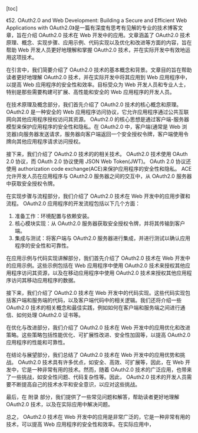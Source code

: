 
[toc]                    
                
                
《52. OAuth2.0 and Web Development: Building a Secure and Efficient Web Applications with OAuth2.0》是一篇有深度有思考有见解的专业的技术博客文章，旨在介绍 OAuth2.0 技术在 Web 开发中的应用。文章涵盖了 OAuth2.0 技术原理、概念、实现步骤、应用示例、代码实现以及优化和改进等方面的内容，旨在帮助 Web 开发人员更好地理解和掌握 OAuth2.0 技术，并在实际开发中有效地运用这项技术。

在引言中，我们简要介绍了 OAuth2.0 技术的基本概念和背景。文章目的旨在帮助读者更好地理解 OAuth2.0 技术，并在实际开发中将其应用到 Web 应用程序中，以提高 Web 应用程序的安全性和效率。目标受众为 Web 开发人员和专业人士，特别是那些需要构建可扩展、高性能和安全的 Web 应用程序的开发人员。

在技术原理及概念部分，我们首先介绍了 OAuth2.0 技术的核心概念和原理。 OAuth2.0 是一种安全的 Web 应用程序访问协议，它允许应用程序通过公共互联网向其他应用程序授权访问其资源。 OAuth2.0 的核心思想是通过客户端-服务器模型来保护应用程序的安全性和隐私。在 OAuth2.0 中，客户端(通常是 Web 浏览器)向服务器发送请求，服务器向客户端返回一个安全授权令牌，客户端使用令牌向其他应用程序请求访问授权。

接下来，我们介绍了 OAuth2.0 技术的的相关技术。 OAuth2.0 技术使用 OAuth 2.0 协议，而 OAuth 2.0 协议使用 JSON Web Token(JWT)。 OAuth 2.0 协议还使用 authorization code exchange(ACE)来保护应用程序的安全性和隐私。 ACE 允许开发人员在应用程序与 OAuth2.0 服务器之间的交互中，从 OAuth2.0 服务器中获取安全授权令牌。

在实现步骤与流程部分，我们介绍了 OAuth2.0 技术在 Web 开发中的应用步骤和流程。 OAuth2.0 应用程序的开发流程包括以下几个方面：

1. 准备工作：环境配置与依赖安装。
2. 核心模块实现：从 OAuth2.0 服务器获取安全授权令牌，并将其传输到客户端。
3. 集成与测试：将客户端与 OAuth2.0 服务器进行集成，并进行测试以确认应用程序的安全性和可靠性。

在应用示例与代码实现讲解部分，我们首先介绍了 OAuth2.0 技术在 Web 开发中的应用示例。这些示例包括在 Web 应用程序中使用 OAuth2.0 技术来授权其他应用程序访问其资源，以及在移动应用程序中使用 OAuth2.0 技术来授权其他应用程序访问其移动应用程序的数据。

接下来，我们介绍了 OAuth2.0 技术在 Web 开发中的代码实现。这些代码实现包括客户端和服务端的代码，以及客户端代码中的相关逻辑。我们还将介绍一些 OAuth2.0 技术的相关概念和最佳实践，例如如何在客户端和服务端之间进行通信、如何处理 OAuth2.0 证书等。

在优化与改进部分，我们介绍了 OAuth2.0 技术在 Web 开发中的应用优化和改进策略。这些策略包括性能优化、可扩展性改进、安全性加固等，以提高 OAuth2.0 应用程序的性能和可靠性。

在结论与展望部分，我们总结了 OAuth2.0 技术在 Web 开发中的应用优势和挑战。 OAuth2.0 技术具有许多优点，如安全、高效、可扩展等，因此，在 Web 开发中，它是一种非常有用的技术。然而，随着 OAuth2.0 技术的广泛应用，也带来了一些挑战，如安全性问题、代码复杂性等。因此， OAuth2.0 技术的开发人员需要不断提高自己的技术水平和安全意识，以应对这些挑战。

最后，在 附录 部分，我们提供了一些常见问题和解答，帮助读者更好地理解 OAuth2.0 技术，以及在实际应用中解决问题。

总之， OAuth2.0 技术在 Web 开发中的应用是非常广泛的，它是一种非常有用的技术，可以提高 Web 应用程序的安全性和效率。在实际应用中，

